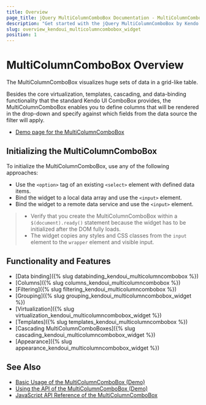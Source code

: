 ```yaml
---
title: Overview
page_title: jQuery MultiColumnComboBox Documentation - MultiColumnComboBox Overview
description: "Get started with the jQuery MultiColumnComboBox by Kendo UI and learn how to create, initialize, and enable the widget."
slug: overview_kendoui_multicolumncombobox_widget
position: 1
---
```


# MultiColumnComboBox Overview

The MultiColumnComboBox visualizes huge sets of data in a grid-like table.

Besides the core virtualization, templates, cascading, and data-binding functionality that the standard Kendo UI ComboBox provides, the MultiColumnComboBox enables you to define columns that will be rendered in the drop-down and specify against which fields from the data source the filter will apply.

* [Demo page for the MultiColumnComboBox](https://demos.telerik.com/kendo-ui/multicolumncombobox/index)

## Initializing the MultiColumnComboBox

To initialize the MultiColumnComboBox, use any of the following approaches:

* Use the `<option>` tag of an existing `<select>` element with defined data items.
* Bind the widget to a local data array and use the `<input>` element.
* Bind the widget to a remote data service and use the `<input>` element.

> * Verify that you create the MultiColumnComboBox within a `$(document).ready()` statement because the widget has to be initialized after the DOM fully loads.
> * The widget copies any styles and CSS classes from the `input` element to the `wrapper` element and visible input.

## Functionality and Features

* [Data binding]({% slug databinding_kendoui_multicolumncombobox %})
* [Columns]({% slug columns_kendoui_multicolumncombobox %})
* [Filtering]({% slug filtering_kendoui_multicolumncombobox %})
* [Grouping]({% slug grouping_kendoui_multicolumncombobox_widget %})
* [Virtualization]({% slug virtualization_kendoui_multicolumncombobox_widget %})
* [Templates]({% slug templates_kendoui_multicolumncombobox %})
* [Cascading MultiColumnComboBoxes]({% slug cascading_kendoui_multicolumncombobox_widget %})
* [Appearance]({% slug appearance_kendoui_multicolumncombobox_widget %})

## See Also

* [Basic Usage of the MultiColumnComboBox (Demo)](https://demos.telerik.com/kendo-ui/multicolumncombobox/index)
* [Using the API of the MultiColumnComboBox (Demo)](https://demos.telerik.com/kendo-ui/multicolumncombobox/api)
* [JavaScript API Reference of the MultiColumnComboBox](/api/javascript/ui/multicolumncombobox)
